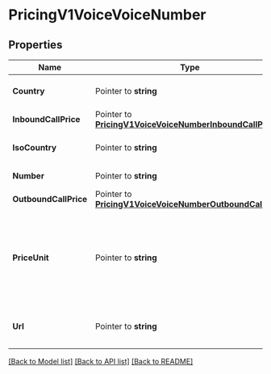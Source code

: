 # PricingV1VoiceVoiceNumber

## Properties

Name | Type | Description | Notes
------------ | ------------- | ------------- | -------------
**Country** | Pointer to **string** | The name of the country |
**InboundCallPrice** | Pointer to [**PricingV1VoiceVoiceNumberInboundCallPrice**](pricing_v1_voice_voice_number_inbound_call_price.md) |  |
**IsoCountry** | Pointer to **string** | The ISO country code |
**Number** | Pointer to **string** | The phone number |
**OutboundCallPrice** | Pointer to [**PricingV1VoiceVoiceNumberOutboundCallPrice**](pricing_v1_voice_voice_number_outbound_call_price.md) |  |
**PriceUnit** | Pointer to **string** | The currency in which prices are measured, in ISO 4127 format (e.g. usd, eur, jpy) |
**Url** | Pointer to **string** | The absolute URL of the resource |

[[Back to Model list]](../README.md#documentation-for-models) [[Back to API list]](../README.md#documentation-for-api-endpoints) [[Back to README]](../README.md)


